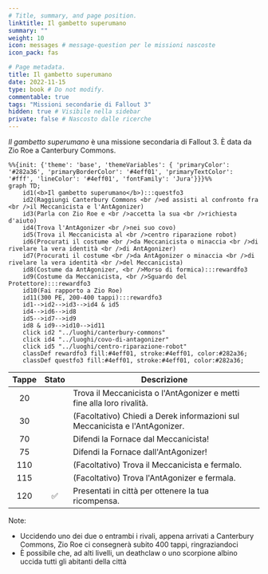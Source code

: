 ```yaml
---
# Title, summary, and page position.
linktitle: Il gambetto superumano
summary: ""
weight: 10
icon: messages # message-question per le missioni nascoste
icon_pack: fas

# Page metadata.
title: Il gambetto superumano
date: 2022-11-15
type: book # Do not modify.
commentable: true
tags: "Missioni secondarie di Fallout 3"
hidden: true # Visibile nella sidebar
private: false # Nascosto dalle ricerche
---
```


*Il gambetto superumano* è una missione secondaria di Fallout 3. È data da Zio Roe a Canterbury Commons.



```mermaid
%%{init: {'theme': 'base', 'themeVariables': { 'primaryColor': '#282a36', 'primaryBorderColor': '#4eff01', 'primaryTextColor': '#fff', 'lineColor': '#4eff01', 'fontFamily': 'Jura'}}}%%
graph TD;
    id1(<b>Il gambetto superumano</b>):::questfo3
    id2(Raggiungi Canterbury Commons <br />ed assisti al confronto fra <br />il Meccanicista e l'AntAgonizer)
    id3(Parla con Zio Roe e <br />accetta la sua <br />richiesta d'aiuto)
    id4(Trova l'AntAgonizer <br />nei suo covo)
    id5(Trova il Meccanicista al <br />centro riparazione robot)
    id6(Procurati il costume <br />da Meccanicista o minaccia <br />di rivelare la vera identità <br />di AntAgonizer)
    id7(Procurati il costume <br />da AntAgonizer o minaccia <br />di rivelare la vera identità <br />del Meccanicista) 
    id8(Costume da AntAgonizer, <br />Morso di formica):::rewardfo3
    id9(Costume da Meccanicista, <br />Sguardo del Protettore):::rewardfo3
    id10(Fai rapporto a Zio Roe)
    id11(300 PE, 200-400 tappi):::rewardfo3
    id1-->id2-->id3-->id4 & id5
    id4-->id6-->id8
    id5-->id7-->id9
    id8 & id9-->id10-->id11
    click id2 "../luoghi/canterbury-commons"
    click id4 "../luoghi/covo-di-antagonizer"
    click id5 "../luoghi/centro-riparazione-robot"
    classDef rewardfo3 fill:#4eff01, stroke:#4eff01, color:#282a36;
    classDef questfo3 fill:#4eff01, stroke:#4eff01, color:#282a36;
```

| Tappe |       Stato        | Descrizione                                                                 |
| :---: | :----------------: | --------------------------------------------------------------------------- |
|  20   |                    | Trova il Meccanicista o l'AntAgonizer e metti fine alla loro rivalità.      |
|  30   |                    | (Facoltativo) Chiedi a Derek informazioni sul Meccanicista e l'AntAgonizer. |
|  70   |                    | Difendi la Fornace dal Meccanicista!                                        |
|  75   |                    | Difendi la Fornace dall'AntAgonizer!                                        |
|  110  |                    | (Facoltativo) Trova il Meccanicista e fermalo.                              |
|  115  |                    | (Facoltativo) Trova l'AntAgonizer e fermala.                                |
|  120  | :white_check_mark: | Presentati in città per ottenere la tua ricompensa.                         |

Note:
- Uccidendo uno dei due o entrambi i rivali, appena arrivati a Canterbury Commons, Zio Roe ci consegnerà subito 400 tappi, ringraziandoci
- È possibile che, ad alti livelli, un deathclaw o uno scorpione albino uccida tutti gli abitanti della città
